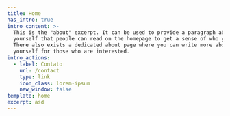 ```yaml
---
title: Home
has_intro: true
intro_content: >-
  This is the "about" excerpt. It can be used to provide a paragraph about
  yourself that people can read on the homepage to get a sense of who you are.
  There also exists a dedicated about page where you can write more about
  yourself for those who are interested.
intro_actions:
  - label: Contato
    url: /contact
    type: link
    icon_class: lorem-ipsum
    new_window: false
template: home
excerpt: asd
---
```

